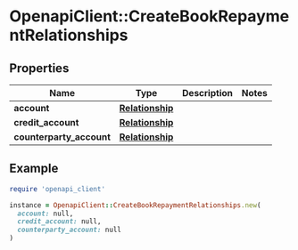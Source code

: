 # OpenapiClient::CreateBookRepaymentRelationships

## Properties

| Name | Type | Description | Notes |
| ---- | ---- | ----------- | ----- |
| **account** | [**Relationship**](Relationship.md) |  |  |
| **credit_account** | [**Relationship**](Relationship.md) |  |  |
| **counterparty_account** | [**Relationship**](Relationship.md) |  |  |

## Example

```ruby
require 'openapi_client'

instance = OpenapiClient::CreateBookRepaymentRelationships.new(
  account: null,
  credit_account: null,
  counterparty_account: null
)
```

